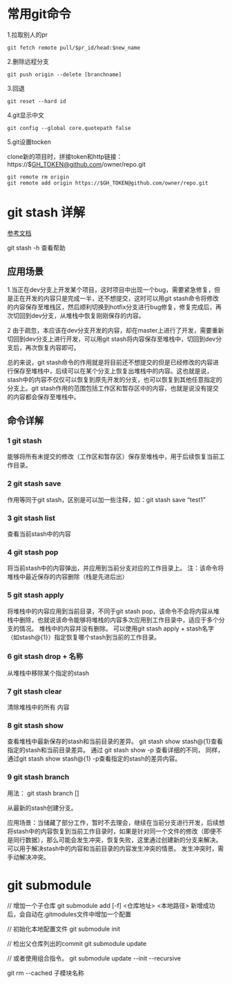 

# 常用git命令
1.拉取别人的pr
```shell
git fetch remote pull/$pr_id/head:$new_name
```

2.删除远程分支
```shell
git push origin --delete [branchname]
```

3.回退
```shell
git reset --hard id
```
4.git显示中文
```shell
git config --global core.quotepath false
```

5.git设置tocken

clone新的项目时，拼接token和http链接：https://$GH_TOKEN@github.com/owner/repo.git
```shell
git remote rm origin
git remote add origin https://$GH_TOKEN@github.com/owner/repo.git
```

# git stash 详解
[参考文档](https://blog.csdn.net/stone_yw/article/details/80795669)

git stash -h 查看帮助

## 应用场景
1.当正在dev分支上开发某个项目，这时项目中出现一个bug，需要紧急修复，但是正在开发的内容只是完成一半，还不想提交，这时可以用git stash命令将修改的内容保存至堆栈区，然后顺利切换到hotfix分支进行bug修复，修复完成后，再次切回到dev分支，从堆栈中恢复刚刚保存的内容。

2 由于疏忽，本应该在dev分支开发的内容，却在master上进行了开发，需要重新切回到dev分支上进行开发，可以用git stash将内容保存至堆栈中，切回到dev分支后，再次恢复内容即可。

总的来说，git stash命令的作用就是将目前还不想提交的但是已经修改的内容进行保存至堆栈中，后续可以在某个分支上恢复出堆栈中的内容。这也就是说，stash中的内容不仅仅可以恢复到原先开发的分支，也可以恢复到其他任意指定的分支上。git stash作用的范围包括工作区和暂存区中的内容，也就是说没有提交的内容都会保存至堆栈中。

## 命令详解
### 1 git stash
能够将所有未提交的修改（工作区和暂存区）保存至堆栈中，用于后续恢复当前工作目录。

### 2 git stash save
作用等同于git stash，区别是可以加一些注释，如：git stash save “test1”

### 3 git stash list
查看当前stash中的内容

### 4 git stash pop
将当前stash中的内容弹出，并应用到当前分支对应的工作目录上。
注：该命令将堆栈中最近保存的内容删除（栈是先进后出）

### 5 git stash apply
将堆栈中的内容应用到当前目录，不同于git stash pop，该命令不会将内容从堆栈中删除，也就说该命令能够将堆栈的内容多次应用到工作目录中，适应于多个分支的情况。
堆栈中的内容并没有删除。
可以使用git stash apply + stash名字（如stash@{1}）指定恢复哪个stash到当前的工作目录。

### 6 git stash drop + 名称
从堆栈中移除某个指定的stash

### 7 git stash clear
清除堆栈中的所有 内容

### 8 git stash show
查看堆栈中最新保存的stash和当前目录的差异。
git stash show stash@{1}查看指定的stash和当前目录差异。
通过 git stash show -p 查看详细的不同，
同样，通过git stash show stash@{1} -p查看指定的stash的差异内容。

### 9 git stash branch
用法： git stash branch <branchname> [<stash>]

从最新的stash创建分支。

应用场景：当储藏了部分工作，暂时不去理会，继续在当前分支进行开发，后续想将stash中的内容恢复到当前工作目录时，如果是针对同一个文件的修改（即便不是同行数据），那么可能会发生冲突，恢复失败，这里通过创建新的分支来解决。可以用于解决stash中的内容和当前目录的内容发生冲突的情景。
发生冲突时，需手动解决冲突。


# git submodule
// 增加一个子仓库
git submodule add [-f] <仓库地址> <本地路径>
新增成功后，会自动在.gitmodules文件中增加一个配置

// 初始化本地配置文件
git submodule init

// 检出父仓库列出的commit
git submodule update

// 或者使用组合指令。
git submodule update --init --recursive

git rm --cached 子模块名称